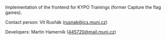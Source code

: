 Implementation of the frontend for KYPO Trainings (former Capture the flag games).

Contact person: Vít Rusňák (rusnak@ics.muni.cz)

Developers: Martin Hamerník (445720@mail.muni.cz)

